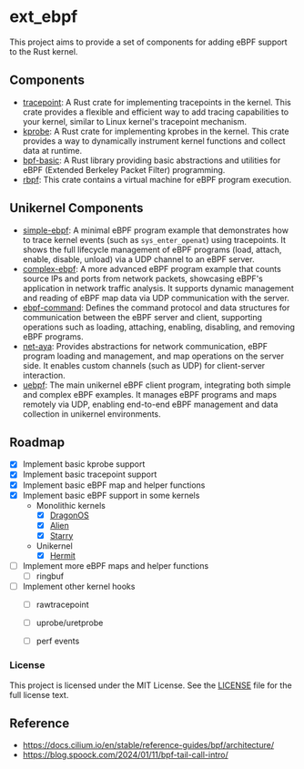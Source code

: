 # ext_ebpf

This project aims to provide a set of components for adding eBPF support to the Rust kernel.


## Components

- [tracepoint](tracepoint/): A Rust crate for implementing tracepoints in the kernel. This crate provides a flexible and efficient way to add tracing capabilities to your kernel, similar to Linux kernel's tracepoint mechanism.
- [kprobe](kprobe/): A Rust crate for implementing kprobes in the kernel. This crate provides a way to dynamically instrument kernel functions and collect data at runtime.
- [bpf-basic](bpf-basic/): A Rust library providing basic abstractions and utilities for eBPF (Extended Berkeley Packet Filter) programming.
- [rbpf](rbpf/): This crate contains a virtual machine for eBPF program execution.



## Unikernel Components

- [simple-ebpf](unikernel/simple-ebpf/): A minimal eBPF program example that demonstrates how to trace kernel events (such as `sys_enter_openat`) using tracepoints. It shows the full lifecycle management of eBPF programs (load, attach, enable, disable, unload) via a UDP channel to an eBPF server.
- [complex-ebpf](unikernel/complex-ebpf/): A more advanced eBPF program example that counts source IPs and ports from network packets, showcasing eBPF's application in network traffic analysis. It supports dynamic management and reading of eBPF map data via UDP communication with the server.
- [ebpf-command](unikernel/ebpf-command/): Defines the command protocol and data structures for communication between the eBPF server and client, supporting operations such as loading, attaching, enabling, disabling, and removing eBPF programs.
- [net-aya](unikernel/net-aya/): Provides abstractions for network communication, eBPF program loading and management, and map operations on the server side. It enables custom channels (such as UDP) for client-server interaction.
- [uebpf](unikernel/uebpf/): The main unikernel eBPF client program, integrating both simple and complex eBPF examples. It manages eBPF programs and maps remotely via UDP, enabling end-to-end eBPF management and data collection in unikernel environments.



## Roadmap
- [x] Implement basic kprobe support
- [x] Implement basic tracepoint support
- [x] Implement basic eBPF map and helper functions
- [x] Implement basic eBPF support in some kernels 
    - Monolithic kernels
        - [x] [DragonOS](https://github.com/DragonOS-Community/DragonOS)
        - [x] [Alien](https://github.com/Godones/Alien)
        - [x] [Starry](https://github.com/Starry-OS/StarryOS)
    - Unikernel
        - [x] [Hermit](https://github.com/os-module/hermit-rs/tree/dev) 
- [ ] Implement more eBPF maps and helper functions
  - [ ] ringbuf
- [ ] Implement other kernel hooks
  - [ ] rawtracepoint
  - [ ] uprobe/uretprobe
  - [ ] perf events


### License

This project is licensed under the MIT License. See the [LICENSE](LICENSE) file for the full license text.

## Reference
- https://docs.cilium.io/en/stable/reference-guides/bpf/architecture/
- https://blog.spoock.com/2024/01/11/bpf-tail-call-intro/